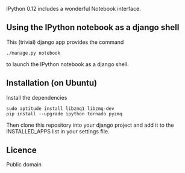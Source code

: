 IPython 0.12 includes a wonderful Notebook interface.


Using the IPython notebook as a django shell
--------------------------------------------
This (trivial) django app provides the command 

    ./manage.py notebook

to launch the IPython notebook as a django shell.


Installation (on Ubuntu)
-----------------------
Install the dependencies

    sudo aptitude install libzmq1 libzmq-dev
    pip install --upgrade ipython tornado pyzmq
    
Then clone this repository into your django project and add it to the INSTALLED_APPS list in your settings file.


Licence
-------
Public domain